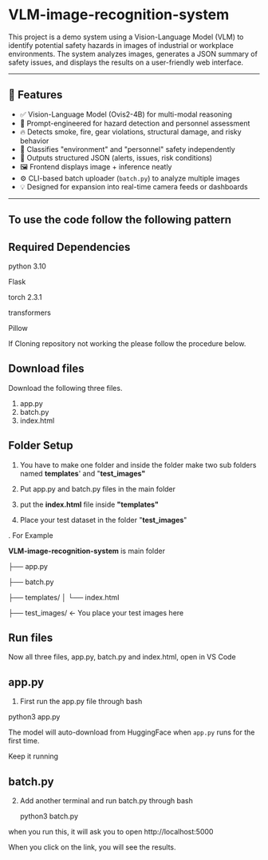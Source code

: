 # VLM-image-recognition-system

This project is a demo system using a Vision-Language Model (VLM) to identify potential safety hazards in images of industrial or workplace environments. The system analyzes images, generates a JSON summary of safety issues, and displays the results on a user-friendly web interface.

---

## 🚀 Features

- ✅ Vision-Language Model (Ovis2-4B) for multi-modal reasoning
- 🧠 Prompt-engineered for hazard detection and personnel assessment
- 🔥 Detects smoke, fire, gear violations, structural damage, and risky behavior
- 👷 Classifies "environment" and "personnel" safety independently
- 🧾 Outputs structured JSON (alerts, issues, risk conditions)
- 🖼 Frontend displays image + inference neatly
- ⚙️ CLI-based batch uploader (`batch.py`) to analyze multiple images
- 💡 Designed for expansion into real-time camera feeds or dashboards

---

## To use the code follow the following pattern 

## Required Dependencies
python 3.10

Flask

torch 2.3.1 

transformers

Pillow


If Cloning repository not working the please follow the procedure below.

## Download files
Download the following three files.
1. app.py
2. batch.py
3. index.html
   
## Folder Setup


1. You have to make one folder and inside the folder make two sub folders named **templates**' and "**test_images"**
2. Put app.py and batch.py files in the main folder
   
3. put the **index.html** file  inside **"templates"**
 
4. Place your test dataset in the folder "**test_images**"
   
. 
For Example

   
**VLM-image-recognition-system** is main folder

├── app.py

├── batch.py

├── templates/
│   └── index.html

├── test_images/          ← You place your test images here

## Run files

Now all three files, app.py, batch.py and index.html, open in VS Code

## app.py 
1. First run the app.py file through bash

  python3 app.py
  
The model will auto-download from HuggingFace when `app.py` runs for the first time.

Keep it running 
## batch.py
2. Add another terminal and run batch.py through bash
   
   python3 batch.py

when you run this, it will ask you to open 
http://localhost:5000

When you click on the link, you will see the results.









